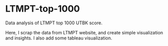 # LTMPT-top-1000
Data analysis of LTMPT top 1000 UTBK score.

Here, I scrap the data from LTMPT website, and create simple visualization and insights. I also add some tableau visualization.
